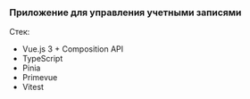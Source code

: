 ### Приложение для управления учетными записями

Стек:

- Vue.js 3 + Composition API
- TypeScript
- Pinia
- Primevue
- Vitest
